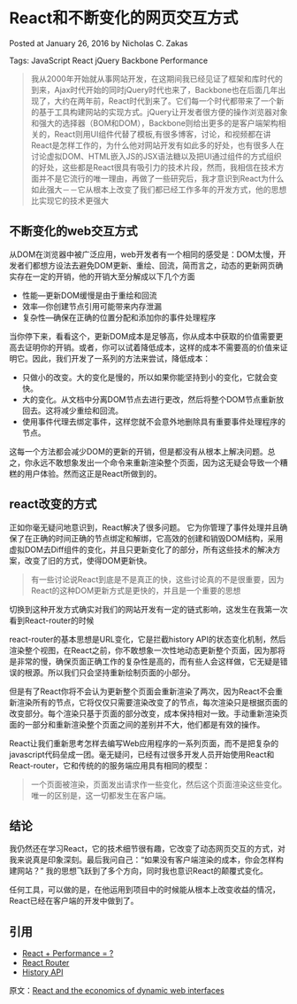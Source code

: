 # React和不断变化的网页交互方式

Posted at January 26, 2016 by Nicholas C. Zakas

Tags: JavaScript React jQuery Backbone Performance

> 我从2000年开始就从事网站开发，在这期间我已经见证了框架和库时代的到来，Ajax时代开始的同时jQuery时代也来了，Backbone也在后面几年出现了，大约在两年前，React时代到来了。它们每一个时代都带来了一个新的基于工具构建网站的实现方式。jQuery让开发者很方便的操作浏览器对象和强大的选择器（BOM和DOM），Backbone则给出更多的是客户端架构相关的，React则用UI组件代替了模板,有很多博客，讨论，和视频都在讲React是怎样工作的，为什么他对网站开发有如此多的好处，也有很多人在讨论虚拟DOM、HTML嵌入JS的JSX语法糖以及把UI通过组件的方式组织的好处，这些都是React很具有吸引力的技术片段，然而，我相信在技术方面并不是它流行的唯一理由，再做了一些研究后，我才意识到React为什么如此强大－－它从根本上改变了我们都已经工作多年的开发方式，他的思想比实现它的技术更强大

## 不断变化的web交互方式

从DOM在浏览器中被广泛应用，web开发者有一个相同的感受是：DOM太慢，开发者们都想方设法去避免DOM更新、重绘、回流，简而言之，动态的更新网页确实存在一定的开销，他的开销大至分解成以下几个方面

* 性能—更新DOM缓慢是由于重绘和回流
* 效率—你创建节点引用可能带来内存泄漏
* 复杂性—确保在正确的位置分配和添加你的事件处理程序

当你停下来，看看这个，更新DOM成本是足够高，你从成本中获取的价值需要更高去证明你的开销。或者，你可以试着降低成本，这样的成本不需要高的价值来证明它。因此，我们开发了一系列的方法来尝试，降低成本：

* 只做小的改变。大的变化是慢的，所以如果你能坚持到小的变化，它就会变快。
* 大的变化。从文档中分离DOM节点去进行更改，然后将整个DOM节点重新放回去。这将减少重绘和回流。
* 使用事件代理去绑定事件，这样您就不会意外地删除具有重要事件处理程序的节点。

这每一个方法都会减少DOM的更新的开销，但是都没有从根本上解决问题。总之，你永远不敢想象发出一个命令来重新渲染整个页面，因为这无疑会导致一个糟糕的用户体验。然而这正是React所做到的。

## react改变的方式

正如你毫无疑问地意识到，React解决了很多问题。
它为你管理了事件处理并且确保了在正确的时间正确的节点绑定和解绑，它高效的创建和销毁DOM结构，采用虚拟DOM去Diff组件的变化，并且只更新变化了的部分，所有这些技术的解决方案，改变了旧的方式，使得DOM更新快。

>有一些讨论说React到底是不是真正的快，这些讨论真的不是很重要，因为React的这种DOM更新方式是更快的，并且是一个重要的思想

切换到这种开发方式确实对我们的网站开发有一定的链式影响，这发生在我第一次看到React-router的时候

react-router的基本思想是URL变化，它是拦截history API的状态变化机制，然后渲染整个视图，在React之前，你不敢想象一次性地动态更新整个页面，因为那将是非常的慢，确保页面正确工作的复杂性是高的，而有些人会这样做，它无疑是错误的根源。所以我们只会坚持重新绘制页面的小部分。

但是有了React你将不会认为更新整个页面会重新渲染了两次，因为React不会重新渲染所有的节点，它将仅仅只需要渲染改变了的节点，每次渲染只是根据页面的改变部分。每个渲染只基于页面的部分改变，成本保持相对一致。手动重新渲染页面的一部分和重新渲染整个页面之间的差别并不大，他们都是有效的操作。

React让我们重新思考怎样去编写Web应用程序的一系列页面，而不是把复杂的javascript代码垒成一团。毫无疑问，已经有过很多开发人员开始使用React和React-router，它和传统的的服务端应用具有相同的模型：

>一个页面被渲染，页面发出请求作一些变化，然后这个页面渲染这些变化。唯一的区别是，这一切都发生在客户端。

## 结论

我仍然还在学习React，它的技术细节很有趣，它改变了动态网页交互的方式，对我来说真是印象深刻。最后我问自己：“如果没有客户端渲染的成本，你会怎样构建网站？” 我的思想飞跃到了多个方向，同时我也意识React的颠覆式变化。

任何工具，可以做的是，在他运用到项目中的时候能从根本上改变收益的情况，React已经在客户端的开发中做到了。

## 引用

* [React + Performance = ?](https://aerotwist.com/blog/react-plus-performance-equals-what/)
* [React Router](https://github.com/reactjs/react-router)
* [History API](https://developer.mozilla.org/en-US/docs/Web/API/History_API)

原文：[React and the economics of dynamic web interfaces](https://www.nczonline.net/blog/2016/01/react-and-the-economics-of-dynamic-web-interfaces/)



